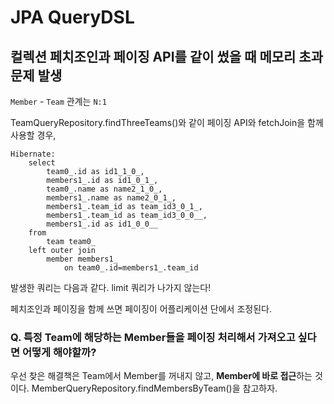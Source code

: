 # JPA QueryDSL

## 컬렉션 페치조인과 페이징 API를 같이 썼을 때 메모리 초과 문제 발생
`Member` - `Team` 관계는 `N:1`

TeamQueryRepository.findThreeTeams()와 같이 페이징 API와 fetchJoin을 함께 사용할 경우,

```text
Hibernate: 
    select
        team0_.id as id1_1_0_,
        members1_.id as id1_0_1_,
        team0_.name as name2_1_0_,
        members1_.name as name2_0_1_,
        members1_.team_id as team_id3_0_1_,
        members1_.team_id as team_id3_0_0__,
        members1_.id as id1_0_0__ 
    from
        team team0_ 
    left outer join
        member members1_ 
            on team0_.id=members1_.team_id
``` 

발생한 쿼리는 다음과 같다. limit 쿼리가 나가지 않는다!

페치조인과 페이징을 함께 쓰면 페이징이 어플리케이션 단에서 조정된다.

### Q. 특정 Team에 해당하는 Member들을 페이징 처리해서 가져오고 싶다면 어떻게 해야할까?

우선 찾은 해결책은 Team에서 Member를 꺼내지 않고, **Member에 바로 접근**하는 것이다.
MemberQueryRepository.findMembersByTeam()을 참고하자.